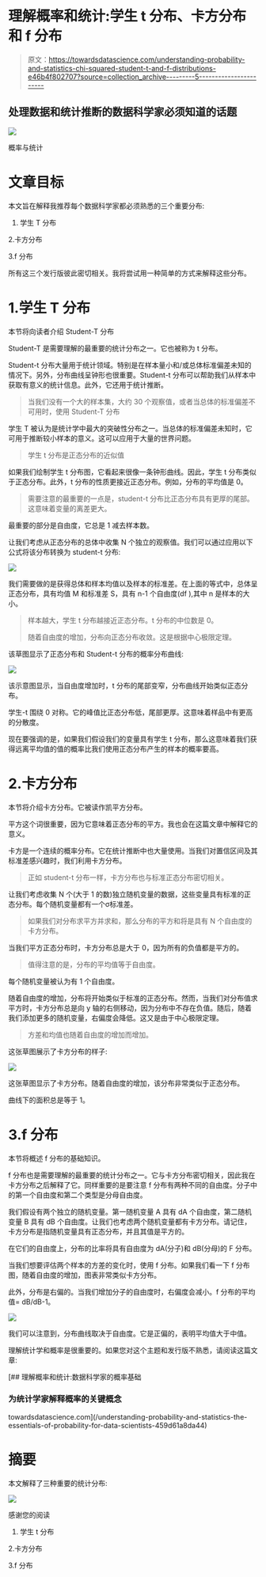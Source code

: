 # 理解概率和统计:学生 t 分布、卡方分布和 f 分布

> 原文：<https://towardsdatascience.com/understanding-probability-and-statistics-chi-squared-student-t-and-f-distributions-e46b4f802707?source=collection_archive---------5----------------------->

## 处理数据和统计推断的数据科学家必须知道的话题

![](img/e2059877f663fdb500138e010e9c95d6.png)

概率与统计

# 文章目标

本文旨在解释我推荐每个数据科学家都必须熟悉的三个重要分布:

1.  学生 T 分布

2.卡方分布

3.f 分布

所有这三个发行版彼此密切相关。我将尝试用一种简单的方式来解释这些分布。

# 1.学生 T 分布

本节将向读者介绍 Student-T 分布

Student-T 是需要理解的最重要的统计分布之一。它也被称为 t 分布。

Student-t 分布大量用于统计领域。特别是在样本量小和/或总体标准偏差未知的情况下。另外，分布曲线呈钟形也很重要。Student-t 分布可以帮助我们从样本中获取有意义的统计信息。此外，它还用于统计推断。

> 当我们没有一个大的样本集，大约 30 个观察值，或者当总体的标准偏差不可用时，使用 Student-T 分布

学生 T 被认为是统计学中最大的突破性分布之一。当总体的标准偏差未知时，它可用于推断较小样本的意义。这可以应用于大量的世界问题。

> 学生 t 分布是正态分布的近似值

如果我们绘制学生 t 分布图，它看起来很像一条钟形曲线。因此，学生 t 分布类似于正态分布。此外，t 分布的性质更接近正态分布。例如，分布的平均值是 0。

> 需要注意的最重要的一点是，student-t 分布比正态分布具有更厚的尾部。这意味着变量的离差更大。

最重要的部分是自由度，它总是 1 减去样本数。

让我们考虑从正态分布的总体中收集 N 个独立的观察值。我们可以通过应用以下公式将该分布转换为 student-t 分布:

![](img/7fe7974549a4edfe75d402730063c7fc.png)

我们需要做的是获得总体和样本均值以及样本的标准差。在上面的等式中，总体呈正态分布，具有均值 M 和标准差 S，具有 n-1 个自由度(df ),其中 n 是样本的大小。

> 样本越大，学生 t 分布越接近正态分布。t 分布的中位数是 0。
> 
> 随着自由度的增加，分布向正态分布收敛。这是根据中心极限定理。

该草图显示了正态分布和 Student-t 分布的概率分布曲线:

![](img/d42574705072016046f9e854937ce4d5.png)

该示意图显示，当自由度增加时，t 分布的尾部变窄，分布曲线开始类似正态分布。

学生-t 围绕 0 对称。它的峰值比正态分布低，尾部更厚。这意味着样品中有更高的分散度。

现在要强调的是，如果我们假设我们的变量具有学生 t 分布，那么这意味着我们获得远离平均值的值的概率比我们使用正态分布产生的样本的概率要高。

# 2.卡方分布

本节将介绍卡方分布。它被读作凯平方分布。

平方这个词很重要，因为它意味着正态分布的平方。我也会在这篇文章中解释它的意义。

卡方是一个连续的概率分布。它在统计推断中也大量使用。当我们对置信区间及其标准差感兴趣时，我们利用卡方分布。

> 正如 student-t 分布一样，卡方分布也与标准正态分布密切相关。

让我们考虑收集 N 个(大于 1 的数)独立随机变量的数据，这些变量具有标准的正态分布。每个随机变量都有一个σ标准差。

> 如果我们对分布求平方并求和，那么分布的平方和将是具有 N 个自由度的卡方分布。

当我们平方正态分布时，卡方分布总是大于 0，因为所有的负值都是平方的。

> 值得注意的是，分布的平均值等于自由度。

每个随机变量被认为有 1 个自由度。

随着自由度的增加，分布将开始类似于标准的正态分布。然而，当我们对分布值求平方时，卡方分布总是向 y 轴的右侧移动，因为分布中不存在负值。随后，随着我们添加更多的随机变量，右偏度会降低。这又是由于中心极限定理。

> 方差和均值也随着自由度的增加而增加。

这张草图展示了卡方分布的样子:

![](img/74a04200566ca0bd6e8306ab101b8818.png)

这张草图显示了卡方分布。随着自由度的增加，该分布非常类似于正态分布。

曲线下的面积总是等于 1。

# 3.f 分布

本节将概述 f 分布的基础知识。

f 分布也是需要理解的最重要的统计分布之一。它与卡方分布密切相关，因此我在卡方分布之后解释了它。同样重要的是要注意 f 分布有两种不同的自由度。分子中的第一个自由度和第二个类型是分母自由度。

我们假设有两个独立的随机变量。第一随机变量 A 具有 dA 个自由度，第二随机变量 B 具有 dB 个自由度。让我们也考虑两个随机变量都有卡方分布。请记住，卡方分布是指随机变量具有正态分布，并且其值是平方的。

在它们的自由度上，分布的比率将具有自由度为 dA(分子)和 dB(分母)的 F 分布。

当我们想要评估两个样本的方差的变化时，使用 f 分布。如果我们看一下 f 分布图，随着自由度的增加，图表非常类似卡方分布。

此外，分布是右偏的。当我们增加分子的自由度时，右偏度会减小。f 分布的平均值= dB/dB-1。

![](img/0a80a27ff80f33606efb79e13d25e5bf.png)

我们可以注意到，分布曲线取决于自由度。它是正偏的，表明平均值大于中值。

理解统计学和概率是很重要的。如果您对这个主题和发行版不熟悉，请阅读这篇文章:

[](/understanding-probability-and-statistics-the-essentials-of-probability-for-data-scientists-459d61a8da44) [## 理解概率和统计:数据科学家的概率基础

### 为统计学家解释概率的关键概念

towardsdatascience.com](/understanding-probability-and-statistics-the-essentials-of-probability-for-data-scientists-459d61a8da44) 

# 摘要

本文解释了三种重要的统计分布:

![](img/06bc19276b4e253d585b429b3d2978ee.png)

感谢您的阅读

1.  学生 t 分布

2.卡方分布

3.f 分布